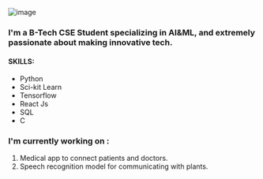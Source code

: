 ![image](https://github.com/Haseebae/Haseebae/assets/75690804/dcf4bd28-b22f-4406-90a2-3270688dafd7)

### I'm a B-Tech CSE Student specializing in AI&ML, and extremely passionate about making innovative tech.
#### SKILLS:
- Python
- Sci-kit Learn
- Tensorflow
- React Js
- SQL
- C

### I'm currently working on :
1. Medical app to connect patients and doctors.
2. Speech recognition model for communicating with plants.


